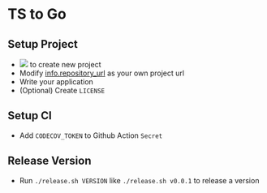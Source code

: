 # TS to Go

## Setup Project

* [![](https://res.cloudinary.com/digf90pwi/image/upload/c_scale,r_14,w_98/a_0/v1581731363/%E6%8D%95%E8%8E%B7_iqiuwl.png)](https://github.com/Soontao/go-project-template/generate) to create new project
* Modify [info.repository_url](./chglog) as your own project url
* Write your application
* (Optional) Create `LICENSE`

## Setup CI

* Add `CODECOV_TOKEN` to Github Action `Secret`

## Release Version

* Run `./release.sh VERSION` like `./release.sh v0.0.1` to release a version

